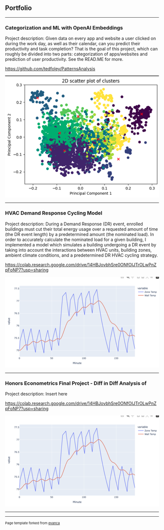 ## Portfolio

---

### Categorization and ML with OpenAI Embeddings 

Project description: Given data on every app and website a user clicked on during the work day, as well as their calendar, can you predict their productivity and task completion? That is the goal of this project, which can roughly be divided into two parts: categorization of apps/websites and prediction of user productivity. See the READ.ME for more. 

<https://github.com/tedfoley/PatternsAnalysis>

<img src="images/Screenshot 2023-09-12 at 18.59.25.png?raw=true"/>

---

### HVAC Demand Response Cycling Model

Project description: During a Demand Response (DR) event, enrolled buildings must cut their total energy usage over a requested amount of time (the DR event length) by a predetermined amount (the nominated load). In order to accurately calculate the nominated load for a given building, I implemented a model which simulates a building undergoing a DR event by taking into account the interactions between HVAC units, building zones, ambient climate conditions, and a predetermined DR HVAC cycling strategy.

<https://colab.research.google.com/drive/14HBJovbhSre0ONfOIJTrOLwPnZpFoNP7?usp=sharing>

<img src="images/Screenshot 2023-09-03 at 18.44.39.png?raw=true"/>


---

### Honors Econometrics Final Project - Diff in Diff Analysis of 

Project description: Insert here

<https://colab.research.google.com/drive/14HBJovbhSre0ONfOIJTrOLwPnZpFoNP7?usp=sharing>

<img src="images/Screenshot 2023-09-03 at 18.44.39.png?raw=true"/>


---




---
<p style="font-size:11px">Page template forked from <a href="https://github.com/evanca/quick-portfolio">evanca</a></p>
<!-- Remove above link if you don't want to attibute -->
